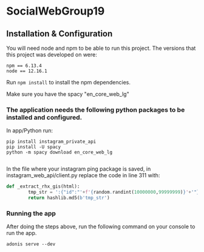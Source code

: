 # SocialWebGroup19

## Installation & Configuration
You will need node and npm to be able to run this project.
The versions that this project was developed on were:
```
npm == 6.13.4
node == 12.16.1
```

Run ```npm install``` to install the npm dependencies.

Make sure you have the spacy "en_core_web_lg"

### The application needs the following python packages to be installed and configured.
In app/Python run:
```
pip install instagram_private_api
pip install -U spacy
python -m spacy download en_core_web_lg


```

In the file where your instagram ping package is saved, in instagram_web_api/client.py
replace the code in line 311 with:

```python
def _extract_rhx_gis(html):
        tmp_str = ':{"id":"'+f'{random.randint(10000000,99999999)}'+'"}'
        return hashlib.md5(b'tmp_str')
```
### Running the app
After doing the steps above, run the following command on your console to run the app.
```
adonis serve --dev
```
